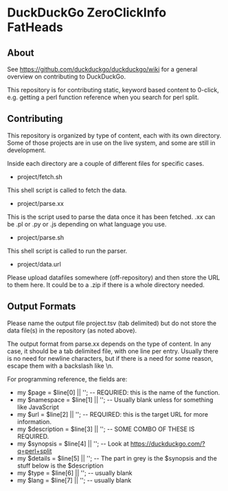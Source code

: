 DuckDuckGo ZeroClickInfo FatHeads
=================================

About
-----

See https://github.com/duckduckgo/duckduckgo/wiki for a general overview on contributing to DuckDuckGo.

This repository is for contributing static, keyword based content to 0-click, e.g. getting a perl function reference when you search for perl split. 


Contributing
------------

This repository is organized by type of content, each with its own directory. Some of those projects are in use on the live system, and some are still in development.

Inside each directory are a couple of different files for specific cases. 

* project/fetch.sh

This shell script is called to fetch the data. 

* project/parse.xx

This is the script used to parse the data once it has been fetched. .xx can be .pl or .py or .js depending on what language you use.

* project/parse.sh

This shell script is called to run the parser. 

* project/data.url

Please upload datafiles somewhere (off-repository) and then store the URL to them here. It could be to a .zip if there is a whole directory needed.

Output Formats
--------------

Please name the output file project.tsv (tab delimited) but do not store the data file(s) in the repository (as noted above).

The output format from parse.xx depends on the type of content. In any case, it should be a tab delimited file, with one line per entry. Usually there is no need for newline characters, but if there is a need for some reason, escape them with a backslash like \\n.

For programming reference, the fields are:

* my $page = $line[0] || ''; -- REQURIED: this is the name of the function.
* my $namespace = $line[1] || ''; -- Usually blank unless for something like JavaScript
* my $url = $line[2] || ''; -- REQUIRED: this is the target URL for more information.
* my $description = $line[3] || ''; -- SOME COMBO OF THESE IS REQUIRED.
* my $synopsis = $line[4] || ''; -- Look at https://duckduckgo.com/?q=perl+split
* my $details = $line[5] || ''; -- The part in grey is the $synopsis and the stuff below is the $description
* my $type = $line[6] || ''; -- usually blank
* my $lang = $line[7] || ''; -- usually blank
